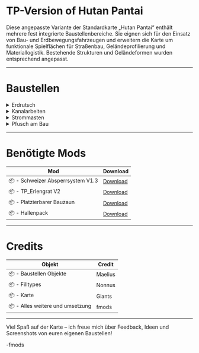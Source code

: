 # TP-Version of Hutan Pantai

Diese angepasste Variante der Standardkarte „Hutan Pantai“ enthält mehrere fest integrierte Baustellenbereiche. Sie eignen sich für den Einsatz von Bau- und Erdbewegungsfahrzeugen und erweitern die Karte um funktionale Spielflächen für Straßenbau, Geländeprofilierung und Materiallogistik. Bestehende Strukturen und Geländeformen wurden entsprechend angepasst.

---

# Baustellen
<details>
  <summary>Erdrutsch</summary>

  Ein großer Fels und jede Menge Erdmaterial blockieren die Straße. Deine Aufgabe ist es, das Geröll zu räumen, den Fels zu zerkleinern und die Strecke wieder freizumachen.

  ![Erdrutsch](Screenshot%202025-05-07%20144840.png)

</details>

<details>
  <summary>Kanalarbeiten</summary>

  Durch das letzte grosse Unwetter wurde jede Menge Flusssand in den Kanal geschwemmt. Befreie den Kanal vom Sand, damit er beim nächsten Unwetter nicht ganz verstopft!

  ![Erdrutsch](Screenshot%202025-05-07%20133651.png)

</details>

<details>
  <summary>Strommasten</summary>

  Es wurden neue Hochspannungsleitungen durch das Gebiet genehmigt. Du hast den Auftrag erhalten die Strommästen zu setzen, beachte aber das du vorher das Terrain anpasst. Insgesamt sprechen wir von 21 Masten

  ![Erdrutsch](Screenshot%202025-05-09%20132303.png)

</details>

<details>
  <summary>Pfusch am Bau</summary>

  Erst kürzlich wurden in der Stadt neue Verbundsteine gelegt, allerdings hat der Bauunternehmer gepfuscht und kein Kieskoffer eingebaut, reisse die neuen alten Verbundsteine raus und ersetze das Erdreich mit Kies.

  ![Erdrutsch](Screenshot%202025-05-07%20133651.png)

</details>

---

# Benötigte Mods

| Mod | Download |
|-----|----------|
| 📦 - Schweizer Absperrsystem V1.3 | [Download](https://example.com/absperrsystem) |
| 📦 - TP_Erlengrat V2              | [Download](https://example.com/erlengrat)     |
| 📦 - Platzierbarer Bauzaun        | [Download](https://example.com/bauzaun)       |
| 📦 - Hallenpack                   | [Download](https://example.com/hallenpack)    |

---

# Credits

| Objekt | Credit |
|-----|----------|
| 📦 - Baustellen Objekte | Maelius |
| 📦 - Filltypes | Nonnus |
| 📦 - Karte | Giants |
| 📦 - Alles weitere und umsetzung | fmods |

---

Viel Spaß auf der Karte – ich freue mich über Feedback, Ideen und Screenshots von euren eigenen Baustellen!

-fmods





